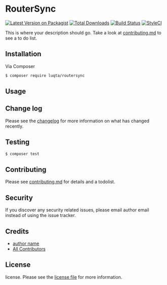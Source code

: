 # RouterSync

[![Latest Version on Packagist][ico-version]][link-packagist]
[![Total Downloads][ico-downloads]][link-downloads]
[![Build Status][ico-travis]][link-travis]
[![StyleCI][ico-styleci]][link-styleci]

This is where your description should go. Take a look at [contributing.md](contributing.md) to see a to do list.

## Installation

Via Composer

``` bash
$ composer require luqta/routersync
```

## Usage

## Change log

Please see the [changelog](changelog.md) for more information on what has changed recently.

## Testing

``` bash
$ composer test
```

## Contributing

Please see [contributing.md](contributing.md) for details and a todolist.

## Security

If you discover any security related issues, please email author email instead of using the issue tracker.

## Credits

- [author name][link-author]
- [All Contributors][link-contributors]

## License

license. Please see the [license file](license.md) for more information.

[ico-version]: https://img.shields.io/packagist/v/luqta/routersync.svg?style=flat-square
[ico-downloads]: https://img.shields.io/packagist/dt/luqta/routersync.svg?style=flat-square
[ico-travis]: https://img.shields.io/travis/luqta/routersync/master.svg?style=flat-square
[ico-styleci]: https://styleci.io/repos/12345678/shield

[link-packagist]: https://packagist.org/packages/luqta/routersync
[link-downloads]: https://packagist.org/packages/luqta/routersync
[link-travis]: https://travis-ci.org/luqta/routersync
[link-styleci]: https://styleci.io/repos/12345678
[link-author]: https://github.com/luqta
[link-contributors]: ../../contributors
